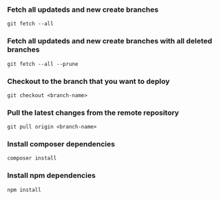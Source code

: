 ### Fetch all updateds and new create branches 
```
git fetch --all
```

### Fetch all updateds and new create branches with all deleted branches
```
git fetch --all --prune
```

### Checkout to the branch that you want to deploy
```
git checkout <branch-name>
```
### Pull the latest changes from the remote repository
```
git pull origin <branch-name>
```

### Install composer dependencies
```
composer install
```

### Install npm dependencies
```
npm install
```